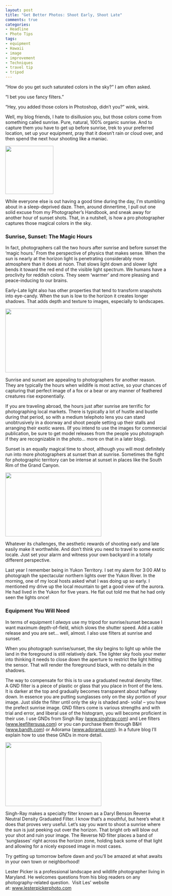 ```yaml
---
layout: post
title: "Get Better Photos: Shoot Early, Shoot Late"
comments: true
categories:
- Headline
- Photo Tips
tags:
- equipment
- Hawaii
- image
- improvement
- Techniques
- travel tip
- tripod
---
```

“How do you get such saturated colors in the sky?” I am often asked.

“I bet you use fancy filters.”

“Hey, you added those colors in Photoshop, didn’t you?” wink, wink.

Well, my blog friends, I hate to disillusion you, but those colors come from something called sunrise. Pure, natural, 100% organic sunrise. And to capture them you have to get up before sunrise, trek to your preferred location, set up your equipment, pray that it doesn’t rain or cloud over, and then spend the next hour shooting like a maniac.

<a rel="lightbox" href="http://blog.lesterpickerphoto.com/wp-content/uploads/2010/01/blog-sunrise-1-of-4.jpg?w=300"><img class="size-medium wp-image-101    " title="Sunrise, Yukon Territory, Canada " src="http://blog.lesterpickerphoto.com/wp-content/uploads/2010/01/blog-sunrise-1-of-4.jpg?w=300" alt="" width="150" height="150"></a>

While everyone else is out having a good time during the day, I’m stumbling about in a sleep-deprived daze. Then, around dinnertime, I pull out one solid excuse from my Photographer’s Handbook, and sneak away for another hour of sunset shots. That, in a nutshell, is how a pro photographer captures those magical colors in the sky.
<h3>Sunrise, Sunset: The Magic Hours</h3>
In fact, photographers call the two hours after sunrise and before sunset the ‘magic hours.’ From the perspective of physics that makes sense. When the sun is nearly at the horizon light is penetrating considerably more atmosphere than it does at noon. That slows light down and slower light bends it toward the red end of the visible light spectrum. We humans have a proclivity for reddish colors. They seem ‘warmer’ and more pleasing and peace-inducing to our brains.

Early-Late light also has other properties that tend to transform snapshots into eye-candy. When the sun is low to the horizon it creates longer shadows. That adds depth and texture to images, especially to landscapes.

<a href="http://blog.lesterpickerphoto.com/wp-content/uploads/2010/01/blog-sunrise-4-of-4.jpg"><img class="size-medium wp-image-102" title="Sunrise, Alberta, Canada" src="http://blog.lesterpickerphoto.com/wp-content/uploads/2010/01/blog-sunrise-4-of-4.jpg?w=300" alt="" width="300" height="199"></a>

Sunrise and sunset are appealing to photographers for another reason. They are typically the hours when wildlife is most active, so your chances of capturing that perfect image of a fox or a bear or any manner of feathered creatures rise exponentially.

If you are traveling abroad, the hours just after sunrise are terrific for photographing local markets. There is typically a lot of hustle and bustle during that period, so with a medium telephoto lens you can stand unobtrusively in a doorway and shoot people setting up their stalls and arranging their exotic wares. (If you intend to use the images for commercial publication, be sure to get model releases from the people you photograph if they are recognizable in the photo… more on that in a later blog).

Sunset is an equally magical time to shoot, although you will most definitely run into more photographers at sunset than at sunrise. Sometimes the fight for photographic territory can be intense at sunset in places like the South Rim of the Grand Canyon.

<a href="http://blog.lesterpickerphoto.com/wp-content/uploads/2010/01/blog-sunrise-3-of-4.jpg"><img class="size-medium wp-image-103" title="Arctic Sunrise" src="http://blog.lesterpickerphoto.com/wp-content/uploads/2010/01/blog-sunrise-3-of-4.jpg?w=300" alt="" width="300" height="199"></a>

Whatever its challenges, the aesthetic rewards of shooting early and late easily make it worthwhile. And don’t think you need to travel to some exotic locale. Just set your alarm and witness your own backyard in a totally different perspective.

Last year I remember being in Yukon Territory. I set my alarm for 3:00 AM to photograph the spectacular northern lights over the Yukon River. In the morning, one of my local hosts asked what I was doing up so early. I mentioned my drive up the local mountain to get a good view of the aurora. He had lived in the Yukon for five years. He flat out told me that he had only seen the lights once!
<h3>Equipment You Will Need</h3>
In terms of equipment I <em>always</em> use my tripod for sunrise/sunset because I want maximum depth-of-field, which slows the shutter speed. Add a cable release and you are set… well, almost. I also use filters at sunrise and sunset.

When you photograph sunrise/sunset, the sky begins to light up while the land in the foreground is still relatively dark. The lighter sky fools your meter into thinking it needs to close down the aperture to restrict the light hitting the sensor. That will render the foreground black, with no details in the shadows.

The way to compensate for this is to use a graduated neutral density filter. A GND filter is a piece of plastic or glass that you place in front of the lens. It is darker at the top and gradually becomes transparent about halfway down. In essence you are putting sunglasses only on the sky portion of your image. Just slide the filter until only the sky is shaded and- voila! – you have the prefect sunrise image. GND filters come is various strengths and with trial and error, and liberal use of the histogram, you will become proficient in their use. I use GNDs from Singh Ray (<a href="http://www.singhray.com">www.singhray.com</a>) and Lee filters (<a href="http://www.leeusa.com">www.leefiltersusa.com</a>) or you can purchase them through B&amp;H (<a href="http://www.bandh.com">www.bandh.com</a>) or Adorama (<a href="http://www.adorama.com">www.adorama.com</a>). In a future blog I’ll explain how to use these GNDs in more detail.

<a href="http://blog.lesterpickerphoto.com/wp-content/uploads/2010/01/blog-sunrise-2-of-4.jpg"><img class="size-medium wp-image-104" title="Maui Sunset" src="http://blog.lesterpickerphoto.com/wp-content/uploads/2010/01/blog-sunrise-2-of-4.jpg?w=300" alt="" width="300" height="199"></a>

Singh-Ray makes a specialty filter known as a Daryl Benson Reverse Neutral Density Graduated Filter. I know that’s a mouthful, but here’s what it does that proves very useful. Let’s say you want to shoot a sunrise where the sun is just peeking out over the horizon. That bright orb will blow out your shot and ruin your image. The Reverse ND filter places a band of ‘sunglasses’ right across the horizon zone, holding back some of that light and allowing for a nicely exposed image in most cases.

Try getting up tomorrow before dawn and you’ll be amazed at what awaits in your own town or neighborhood!

Lester Picker is a professional landscape and wildlife photographer living in Maryland. He welcomes questions from his blog readers on any photography-related question.  Visit Les' website at: <a href="http://www.lesterpickerphoto.com">www.lesterpickerphoto.com</a>
<div><em>
</em></div>